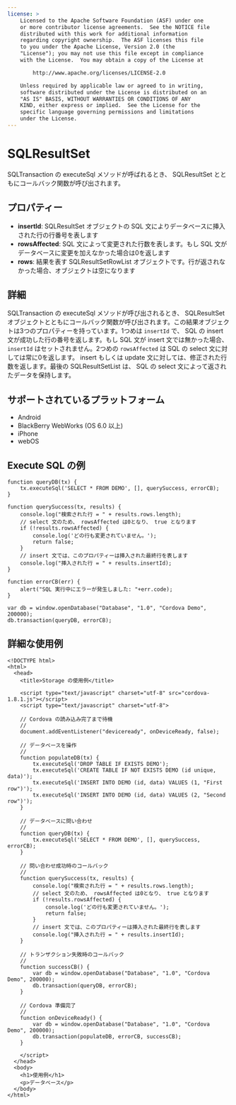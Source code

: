 ```yaml
---
license: >
    Licensed to the Apache Software Foundation (ASF) under one
    or more contributor license agreements.  See the NOTICE file
    distributed with this work for additional information
    regarding copyright ownership.  The ASF licenses this file
    to you under the Apache License, Version 2.0 (the
    "License"); you may not use this file except in compliance
    with the License.  You may obtain a copy of the License at

        http://www.apache.org/licenses/LICENSE-2.0

    Unless required by applicable law or agreed to in writing,
    software distributed under the License is distributed on an
    "AS IS" BASIS, WITHOUT WARRANTIES OR CONDITIONS OF ANY
    KIND, either express or implied.  See the License for the
    specific language governing permissions and limitations
    under the License.
---
```


SQLResultSet
=======

SQLTransaction の executeSql メソッドが呼ばれるとき、 SQLResultSet とともにコールバック関数が呼び出されます。

プロパティー
-------

- __insertId__: SQLResultSet オブジェクトの SQL 文によりデータベースに挿入された行の行番号を表します
- __rowsAffected__: SQL 文によって変更された行数を表します。もし SQL 文がデータベースに変更を加えなかった場合は0を返します
- __rows__: 結果を表す SQLResultSetRowList オブジェクトです。行が返されなかった場合、オブジェクトは空になります

詳細
-------

SQLTransaction の executeSql メソッドが呼び出されるとき、 SQLResultSet オブジェクトとともにコールバック関数が呼び出されます。この結果オブジェクトは3つのプロパティーを持っています。1つめは `insertId` で、 SQL の insert 文が成功した行の番号を返します。もし SQL 文が insert 文では無かった場合、 `insertId` はセットされません。2つめの `rowsAffected` は SQL の select 文に対しては常に0を返します。 insert もしくは update 文に対しては、修正された行数を返します。最後の SQLResultSetList は、 SQL の select 文によって返されたデータを保持します。

サポートされているプラットフォーム
-------------------

- Android
- BlackBerry WebWorks (OS 6.0 以上)
- iPhone
- webOS

Execute SQL の例
------------------

    function queryDB(tx) {
        tx.executeSql('SELECT * FROM DEMO', [], querySuccess, errorCB);
    }

    function querySuccess(tx, results) {
        console.log("検索された行 = " + results.rows.length);
        // select 文のため、 rowsAffected は0となり、 true となります
        if (!results.rowsAffected) {
            console.log('どの行も変更されていません。');
            return false;
        }
        // insert 文では、このプロパティーは挿入された最終行を表します
        console.log("挿入された行 = " + results.insertId);
    }

    function errorCB(err) {
        alert("SQL 実行中にエラーが発生しました: "+err.code);
    }

    var db = window.openDatabase("Database", "1.0", "Cordova Demo", 200000);
    db.transaction(queryDB, errorCB);

詳細な使用例
------------

    <!DOCTYPE html>
    <html>
      <head>
        <title>Storage の使用例</title>

        <script type="text/javascript" charset="utf-8" src="cordova-1.8.1.js"></script>
        <script type="text/javascript" charset="utf-8">

        // Cordova の読み込み完了まで待機
        //
        document.addEventListener("deviceready", onDeviceReady, false);

        // データベースを操作
        //
        function populateDB(tx) {
            tx.executeSql('DROP TABLE IF EXISTS DEMO');
            tx.executeSql('CREATE TABLE IF NOT EXISTS DEMO (id unique, data)');
            tx.executeSql('INSERT INTO DEMO (id, data) VALUES (1, "First row")');
            tx.executeSql('INSERT INTO DEMO (id, data) VALUES (2, "Second row")');
        }

        // データベースに問い合わせ
        //
        function queryDB(tx) {
            tx.executeSql('SELECT * FROM DEMO', [], querySuccess, errorCB);
        }

        // 問い合わせ成功時のコールバック
        //
        function querySuccess(tx, results) {
            console.log("検索された行 = " + results.rows.length);
            // select 文のため、 rowsAffected は0となり、 true となります
            if (!results.rowsAffected) {
                console.log('どの行も変更されていません。');
                return false;
            }
            // insert 文では、このプロパティーは挿入された最終行を表します
            console.log("挿入された行 = " + results.insertId);
        }

        // トランザクション失敗時のコールバック
        //
        function successCB() {
            var db = window.openDatabase("Database", "1.0", "Cordova Demo", 200000);
            db.transaction(queryDB, errorCB);
        }

        // Cordova 準備完了
        //
        function onDeviceReady() {
            var db = window.openDatabase("Database", "1.0", "Cordova Demo", 200000);
            db.transaction(populateDB, errorCB, successCB);
        }

        </script>
      </head>
      <body>
        <h1>使用例</h1>
        <p>データベース</p>
      </body>
    </html>
